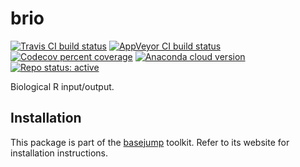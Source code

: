 # brio

[![Travis CI build status](https://travis-ci.com/acidgenomics/brio.svg?branch=master)](https://travis-ci.com/acidgenomics/brio)
[![AppVeyor CI build status](https://ci.appveyor.com/api/projects/status/cjde5mhr8226ctl8/branch/master?svg=true)](https://ci.appveyor.com/project/mjsteinbaugh/brio/branch/master)
[![Codecov percent coverage](https://codecov.io/gh/acidgenomics/brio/branch/master/graph/badge.svg)](https://codecov.io/gh/acidgenomics/brio)
[![Anaconda cloud version](https://anaconda.org/bioconda/r-brio/badges/version.svg)](https://anaconda.org/bioconda/r-brio)
[![Repo status: active](https://www.repostatus.org/badges/latest/active.svg)](https://www.repostatus.org/#active)

Biological R input/output.

## Installation

This package is part of the [basejump][] toolkit. Refer to its website for installation instructions.

[basejump]: https://basejump.acidgenomics.com/

